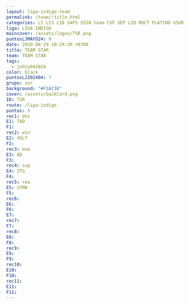 ```yaml
---
layout: liga-indigo-team
permalink: /team/:title.html
categories: LI LI3 LI8 SAP3 SSI8 team CXF SEP LIO ROCT PLATINO GSUR
liga: LIGA INDIGO
maincover: /assets/logos/TSR.png
puntosLJMAYO24: 9
date: 2020-08-29 10:29:20 +0700
title: TEAM STAR
team: TEAM STAR
tags:
  - johto042024
color: black
puntosLJ202404: 7
grupo: sur
background: "#F16C38"
cover: /assets/backCard.png
ID: TSR
route: /liga-indigo
puntos: 5
rec1: des
E1: TAD
F1: 
rec2: win
E2: VOLT
F2: 
rec3: one
E3: AD
F3: 
rec4: sup
E4: ZTG
F4: 
rec5: rea
E5: STMN
F5: 
rec6: 
E6: 
F6: 
E7: 
rec7: 
F7: 
rec8: 
E8: 
F8: 
rec9: 
E9: 
F9: 
rec10: 
E10: 
F10: 
rec11: 
E11: 
F11:
---
```



